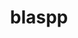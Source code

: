 ---
title: "blaspp"
layout: cache
categories: [package, develop-2024-02-11]
meta: {"versions": ["2023.11.05"], "compilers": ["cce@=15.0.1", "gcc@=10.3.0", "gcc@=11.4.0", "gcc@=9.4.0", "oneapi@=2024.0.0"], "oss": ["rhel8", "sle_hpc15", "ubuntu20.04", "ubuntu22.04"], "platforms": ["linux"], "targets": ["neoverse_v1", "neoverse_v2", "ppc64le", "x86_64_v3", "x86_64_v4", "zen4"], "stacks": ["e4s", "e4s-cray-rhel", "e4s-cray-sles", "e4s-neoverse-v2", "e4s-neoverse_v1", "e4s-oneapi", "e4s-power", "e4s-rocm-external", "root"], "num_specs": 20, "num_specs_by_stack": {"root": 20, "e4s-cray-rhel": 1, "e4s-cray-sles": 1, "e4s-neoverse_v1": 4, "e4s-power": 2, "e4s": 5, "e4s-rocm-external": 2, "e4s-neoverse-v2": 4, "e4s-oneapi": 1}}
spec_details: [{"hash": "6fhum4iqmvohnwejghdpebqlkrlt3z46", "compiler": "cce@=15.0.1", "versions": ["2023.11.05"], "os": "rhel8", "platform": "linux", "target": "zen4", "variants": ["build_system=cmake", "build_type=Release", "~cuda", "generator=make", "~ipo", "+openmp", "~rocm", "+shared", "~sycl"], "stacks": ["root", "e4s-cray-rhel"], "size": "-", "tarball": "https://binaries.spack.io/releases/develop-2024-02-11/build_cache/linux-rhel8-zen4/cce-15.0.1/blaspp-2023.11.05/linux-rhel8-zen4-cce-15.0.1-blaspp-2023.11.05-6fhum4iqmvohnwejghdpebqlkrlt3z46.spack"}, {"hash": "wprp2mabqiku7wimwg3uvvykd37cygbr", "compiler": "gcc@=10.3.0", "versions": ["2023.11.05"], "os": "sle_hpc15", "platform": "linux", "target": "x86_64_v4", "variants": ["build_system=cmake", "build_type=Release", "~cuda", "generator=make", "~ipo", "+openmp", "~rocm", "+shared", "~sycl"], "stacks": ["e4s-cray-sles", "root"], "size": "-", "tarball": "https://binaries.spack.io/releases/develop-2024-02-11/build_cache/linux-sle_hpc15-x86_64_v4/gcc-10.3.0/blaspp-2023.11.05/linux-sle_hpc15-x86_64_v4-gcc-10.3.0-blaspp-2023.11.05-wprp2mabqiku7wimwg3uvvykd37cygbr.spack"}, {"hash": "h6nijrpsbrpp2fbldn7clekqwdmv35o2", "compiler": "gcc@=11.4.0", "versions": ["2023.11.05"], "os": "ubuntu20.04", "platform": "linux", "target": "neoverse_v1", "variants": ["build_system=cmake", "build_type=Release", "~cuda", "generator=make", "~ipo", "+openmp", "~rocm", "+shared", "~sycl"], "stacks": ["root", "e4s-neoverse_v1"], "size": "-", "tarball": "https://binaries.spack.io/releases/develop-2024-02-11/build_cache/linux-ubuntu20.04-neoverse_v1/gcc-11.4.0/blaspp-2023.11.05/linux-ubuntu20.04-neoverse_v1-gcc-11.4.0-blaspp-2023.11.05-h6nijrpsbrpp2fbldn7clekqwdmv35o2.spack"}, {"hash": "3aki766gmuq4xuoxqrfwnulzbygit6tn", "compiler": "gcc@=11.4.0", "versions": ["2023.11.05"], "os": "ubuntu20.04", "platform": "linux", "target": "neoverse_v1", "variants": ["build_system=cmake", "build_type=Release", "+cuda", "cuda_arch=75", "generator=make", "~ipo", "+openmp", "~rocm", "+shared", "~sycl"], "stacks": ["root", "e4s-neoverse_v1"], "size": "-", "tarball": "https://binaries.spack.io/releases/develop-2024-02-11/build_cache/linux-ubuntu20.04-neoverse_v1/gcc-11.4.0/blaspp-2023.11.05/linux-ubuntu20.04-neoverse_v1-gcc-11.4.0-blaspp-2023.11.05-3aki766gmuq4xuoxqrfwnulzbygit6tn.spack"}, {"hash": "hywdjtfcmrzig6vcev754qke2gz4dmpd", "compiler": "gcc@=11.4.0", "versions": ["2023.11.05"], "os": "ubuntu20.04", "platform": "linux", "target": "neoverse_v1", "variants": ["build_system=cmake", "build_type=Release", "+cuda", "cuda_arch=90", "generator=make", "~ipo", "+openmp", "~rocm", "+shared", "~sycl"], "stacks": ["root", "e4s-neoverse_v1"], "size": "-", "tarball": "https://binaries.spack.io/releases/develop-2024-02-11/build_cache/linux-ubuntu20.04-neoverse_v1/gcc-11.4.0/blaspp-2023.11.05/linux-ubuntu20.04-neoverse_v1-gcc-11.4.0-blaspp-2023.11.05-hywdjtfcmrzig6vcev754qke2gz4dmpd.spack"}, {"hash": "irtwkmne6errr2ts6r5rskepscl4k2up", "compiler": "gcc@=11.4.0", "versions": ["2023.11.05"], "os": "ubuntu20.04", "platform": "linux", "target": "neoverse_v1", "variants": ["build_system=cmake", "build_type=Release", "+cuda", "cuda_arch=80", "generator=make", "~ipo", "+openmp", "~rocm", "+shared", "~sycl"], "stacks": ["root", "e4s-neoverse_v1"], "size": "-", "tarball": "https://binaries.spack.io/releases/develop-2024-02-11/build_cache/linux-ubuntu20.04-neoverse_v1/gcc-11.4.0/blaspp-2023.11.05/linux-ubuntu20.04-neoverse_v1-gcc-11.4.0-blaspp-2023.11.05-irtwkmne6errr2ts6r5rskepscl4k2up.spack"}, {"hash": "o7hyeayu5m53noyngvww7tukvugn7sub", "compiler": "gcc@=9.4.0", "versions": ["2023.11.05"], "os": "ubuntu20.04", "platform": "linux", "target": "ppc64le", "variants": ["build_system=cmake", "build_type=Release", "+cuda", "cuda_arch=70", "generator=make", "~ipo", "+openmp", "~rocm", "+shared", "~sycl"], "stacks": ["e4s-power", "root"], "size": "-", "tarball": "https://binaries.spack.io/releases/develop-2024-02-11/build_cache/linux-ubuntu20.04-ppc64le/gcc-9.4.0/blaspp-2023.11.05/linux-ubuntu20.04-ppc64le-gcc-9.4.0-blaspp-2023.11.05-o7hyeayu5m53noyngvww7tukvugn7sub.spack"}, {"hash": "zdlecang3jjho5ttmibvd4id67maatwu", "compiler": "gcc@=9.4.0", "versions": ["2023.11.05"], "os": "ubuntu20.04", "platform": "linux", "target": "ppc64le", "variants": ["build_system=cmake", "build_type=Release", "~cuda", "generator=make", "~ipo", "+openmp", "~rocm", "+shared", "~sycl"], "stacks": ["e4s-power", "root"], "size": "-", "tarball": "https://binaries.spack.io/releases/develop-2024-02-11/build_cache/linux-ubuntu20.04-ppc64le/gcc-9.4.0/blaspp-2023.11.05/linux-ubuntu20.04-ppc64le-gcc-9.4.0-blaspp-2023.11.05-zdlecang3jjho5ttmibvd4id67maatwu.spack"}, {"hash": "eimtqm7lis4gwser3dmfxifhvu7a3uk3", "compiler": "gcc@=11.4.0", "versions": ["2023.11.05"], "os": "ubuntu20.04", "platform": "linux", "target": "x86_64_v3", "variants": ["build_system=cmake", "build_type=Release", "+cuda", "cuda_arch=80", "generator=make", "~ipo", "+openmp", "~rocm", "+shared", "~sycl"], "stacks": ["e4s", "root"], "size": "-", "tarball": "https://binaries.spack.io/releases/develop-2024-02-11/build_cache/linux-ubuntu20.04-x86_64_v3/gcc-11.4.0/blaspp-2023.11.05/linux-ubuntu20.04-x86_64_v3-gcc-11.4.0-blaspp-2023.11.05-eimtqm7lis4gwser3dmfxifhvu7a3uk3.spack"}, {"hash": "5dupcnuvaaxl5qg5kablyqacvnpwnvlk", "compiler": "gcc@=11.4.0", "versions": ["2023.11.05"], "os": "ubuntu20.04", "platform": "linux", "target": "x86_64_v3", "variants": ["amdgpu_target=gfx90a", "build_system=cmake", "build_type=Release", "~cuda", "generator=make", "~ipo", "+openmp", "patches=89376be", "+rocm", "+shared", "~sycl"], "stacks": ["e4s", "root"], "size": "-", "tarball": "https://binaries.spack.io/releases/develop-2024-02-11/build_cache/linux-ubuntu20.04-x86_64_v3/gcc-11.4.0/blaspp-2023.11.05/linux-ubuntu20.04-x86_64_v3-gcc-11.4.0-blaspp-2023.11.05-5dupcnuvaaxl5qg5kablyqacvnpwnvlk.spack"}, {"hash": "xheb5luwfqj5wwgdwyqledxp46td3xik", "compiler": "gcc@=11.4.0", "versions": ["2023.11.05"], "os": "ubuntu20.04", "platform": "linux", "target": "x86_64_v3", "variants": ["amdgpu_target=gfx90a", "build_system=cmake", "build_type=Release", "~cuda", "generator=make", "~ipo", "+openmp", "+rocm", "+shared", "~sycl"], "stacks": ["root", "e4s-rocm-external"], "size": "-", "tarball": "https://binaries.spack.io/releases/develop-2024-02-11/build_cache/linux-ubuntu20.04-x86_64_v3/gcc-11.4.0/blaspp-2023.11.05/linux-ubuntu20.04-x86_64_v3-gcc-11.4.0-blaspp-2023.11.05-xheb5luwfqj5wwgdwyqledxp46td3xik.spack"}, {"hash": "tcuwrxtsfxqgz4gft6i6srgsaz7igg2k", "compiler": "gcc@=11.4.0", "versions": ["2023.11.05"], "os": "ubuntu20.04", "platform": "linux", "target": "x86_64_v3", "variants": ["build_system=cmake", "build_type=Release", "+cuda", "cuda_arch=90", "generator=make", "~ipo", "+openmp", "~rocm", "+shared", "~sycl"], "stacks": ["e4s", "root"], "size": "-", "tarball": "https://binaries.spack.io/releases/develop-2024-02-11/build_cache/linux-ubuntu20.04-x86_64_v3/gcc-11.4.0/blaspp-2023.11.05/linux-ubuntu20.04-x86_64_v3-gcc-11.4.0-blaspp-2023.11.05-tcuwrxtsfxqgz4gft6i6srgsaz7igg2k.spack"}, {"hash": "cm4xeqijwnzq6w4e7dlcl2i57akhexvf", "compiler": "gcc@=11.4.0", "versions": ["2023.11.05"], "os": "ubuntu20.04", "platform": "linux", "target": "x86_64_v3", "variants": ["build_system=cmake", "build_type=Release", "~cuda", "generator=make", "~ipo", "+openmp", "~rocm", "+shared", "~sycl"], "stacks": ["e4s", "root"], "size": "-", "tarball": "https://binaries.spack.io/releases/develop-2024-02-11/build_cache/linux-ubuntu20.04-x86_64_v3/gcc-11.4.0/blaspp-2023.11.05/linux-ubuntu20.04-x86_64_v3-gcc-11.4.0-blaspp-2023.11.05-cm4xeqijwnzq6w4e7dlcl2i57akhexvf.spack"}, {"hash": "hsa7g3u6jia7j67l4ihvtcotwubr44e2", "compiler": "gcc@=11.4.0", "versions": ["2023.11.05"], "os": "ubuntu20.04", "platform": "linux", "target": "x86_64_v3", "variants": ["amdgpu_target=gfx908", "build_system=cmake", "build_type=Release", "~cuda", "generator=make", "~ipo", "+openmp", "+rocm", "+shared", "~sycl"], "stacks": ["root", "e4s-rocm-external"], "size": "-", "tarball": "https://binaries.spack.io/releases/develop-2024-02-11/build_cache/linux-ubuntu20.04-x86_64_v3/gcc-11.4.0/blaspp-2023.11.05/linux-ubuntu20.04-x86_64_v3-gcc-11.4.0-blaspp-2023.11.05-hsa7g3u6jia7j67l4ihvtcotwubr44e2.spack"}, {"hash": "5dytmpm4nzppuxp5jm4op5rwd52pbxi7", "compiler": "gcc@=11.4.0", "versions": ["2023.11.05"], "os": "ubuntu20.04", "platform": "linux", "target": "x86_64_v3", "variants": ["amdgpu_target=gfx908", "build_system=cmake", "build_type=Release", "~cuda", "generator=make", "~ipo", "+openmp", "patches=89376be", "+rocm", "+shared", "~sycl"], "stacks": ["e4s", "root"], "size": "-", "tarball": "https://binaries.spack.io/releases/develop-2024-02-11/build_cache/linux-ubuntu20.04-x86_64_v3/gcc-11.4.0/blaspp-2023.11.05/linux-ubuntu20.04-x86_64_v3-gcc-11.4.0-blaspp-2023.11.05-5dytmpm4nzppuxp5jm4op5rwd52pbxi7.spack"}, {"hash": "jymz6ha5axveujcxgovrw4jj3q52gmjg", "compiler": "gcc@=11.4.0", "versions": ["2023.11.05"], "os": "ubuntu22.04", "platform": "linux", "target": "neoverse_v2", "variants": ["build_system=cmake", "build_type=Release", "+cuda", "cuda_arch=90", "generator=make", "~ipo", "+openmp", "~rocm", "+shared", "~sycl"], "stacks": ["e4s-neoverse-v2", "root"], "size": "-", "tarball": "https://binaries.spack.io/releases/develop-2024-02-11/build_cache/linux-ubuntu22.04-neoverse_v2/gcc-11.4.0/blaspp-2023.11.05/linux-ubuntu22.04-neoverse_v2-gcc-11.4.0-blaspp-2023.11.05-jymz6ha5axveujcxgovrw4jj3q52gmjg.spack"}, {"hash": "dezaa4wrx7zbbp3sogldukjpo6wccbyx", "compiler": "gcc@=11.4.0", "versions": ["2023.11.05"], "os": "ubuntu22.04", "platform": "linux", "target": "neoverse_v2", "variants": ["build_system=cmake", "build_type=Release", "+cuda", "cuda_arch=75", "generator=make", "~ipo", "+openmp", "~rocm", "+shared", "~sycl"], "stacks": ["e4s-neoverse-v2", "root"], "size": "-", "tarball": "https://binaries.spack.io/releases/develop-2024-02-11/build_cache/linux-ubuntu22.04-neoverse_v2/gcc-11.4.0/blaspp-2023.11.05/linux-ubuntu22.04-neoverse_v2-gcc-11.4.0-blaspp-2023.11.05-dezaa4wrx7zbbp3sogldukjpo6wccbyx.spack"}, {"hash": "cgc4r4u2patfqwd5b2aa6u552doziayy", "compiler": "gcc@=11.4.0", "versions": ["2023.11.05"], "os": "ubuntu22.04", "platform": "linux", "target": "neoverse_v2", "variants": ["build_system=cmake", "build_type=Release", "+cuda", "cuda_arch=80", "generator=make", "~ipo", "+openmp", "~rocm", "+shared", "~sycl"], "stacks": ["e4s-neoverse-v2", "root"], "size": "-", "tarball": "https://binaries.spack.io/releases/develop-2024-02-11/build_cache/linux-ubuntu22.04-neoverse_v2/gcc-11.4.0/blaspp-2023.11.05/linux-ubuntu22.04-neoverse_v2-gcc-11.4.0-blaspp-2023.11.05-cgc4r4u2patfqwd5b2aa6u552doziayy.spack"}, {"hash": "qaxk6lhay7xq4qdow2gkvzunosrzj76b", "compiler": "gcc@=11.4.0", "versions": ["2023.11.05"], "os": "ubuntu22.04", "platform": "linux", "target": "neoverse_v2", "variants": ["build_system=cmake", "build_type=Release", "~cuda", "generator=make", "~ipo", "+openmp", "~rocm", "+shared", "~sycl"], "stacks": ["e4s-neoverse-v2", "root"], "size": "-", "tarball": "https://binaries.spack.io/releases/develop-2024-02-11/build_cache/linux-ubuntu22.04-neoverse_v2/gcc-11.4.0/blaspp-2023.11.05/linux-ubuntu22.04-neoverse_v2-gcc-11.4.0-blaspp-2023.11.05-qaxk6lhay7xq4qdow2gkvzunosrzj76b.spack"}, {"hash": "krlrdr3qi72fs4qtmwx2dpvvftxeqofs", "compiler": "oneapi@=2024.0.0", "versions": ["2023.11.05"], "os": "ubuntu22.04", "platform": "linux", "target": "x86_64_v3", "variants": ["build_system=cmake", "build_type=Release", "~cuda", "generator=make", "~ipo", "+openmp", "~rocm", "+shared", "~sycl"], "stacks": ["root", "e4s-oneapi"], "size": "-", "tarball": "https://binaries.spack.io/releases/develop-2024-02-11/build_cache/linux-ubuntu22.04-x86_64_v3/oneapi-2024.0.0/blaspp-2023.11.05/linux-ubuntu22.04-x86_64_v3-oneapi-2024.0.0-blaspp-2023.11.05-krlrdr3qi72fs4qtmwx2dpvvftxeqofs.spack"}]
---